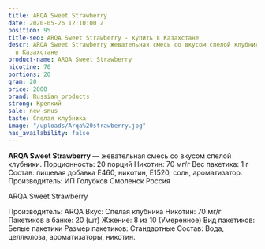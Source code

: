 ```yaml
---
title: ARQA Sweet Strawberry
date: 2020-05-26 12:10:00 Z
position: 95
title-seo: ARQA Sweet Strawberry - купить в Казахстане
descr: ARQA Sweet Strawberry жевательная смесь со вкусом спелой клубники - купить
  в Казахстане
product-name: ARQA Sweet Strawberry
nicotine: 70
portions: 20
gram: 20
price: 2000
brand: Russian products
strong: Крепкий
sale: new-snus
taste: Спелая клубника
image: "/uploads/Arqa%20strawberry.jpg"
has_availability: false
---
```


**ARQA Sweet Strawberry** — жевательная смесь со вкусом спелой клубники. Порционность: 20 порций Никотин: 70 мг/г Вес пакетика: 1 г Состав: пищевая добавка E460, никотин, E1520, соль, ароматизатор. Производитель: ИП Голубков Смоленск Россия

ARQA Sweet Strawberry

Производитель: ARQA Вкус: Спелая клубника Никотин: 70 мг/г Пакетиков в банке: 20 (шт) Жжение: 8 из 10 (Умеренное) Вид пакетиков: Белые пакетики Размер пакетиков: Стандартные Состав: Вода, целлюлоза, ароматизаторы, никотин.